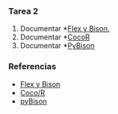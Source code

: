 ### Tarea 2

1. Documentar *[Flex y Bison.](https://github.com/oelizondo/compilers/blob/master/tarea2/flex_bison.md)
2. Documentar *[CocoR](https://github.com/oelizondo/compilers/blob/master/tarea2/cocor.md)
3. Documentar *[PyBison](https://github.com/oelizondo/compilers/blob/master/tarea2/pybison.md)

### Referencias

* [Flex y Bison](http://aquamentus.com/flex_bison.html)
* [Coco/R](http://ssw.jku.at/Coco/)
* [pyBison](http://freenet.mcnabhosting.com/python/pybison/)
